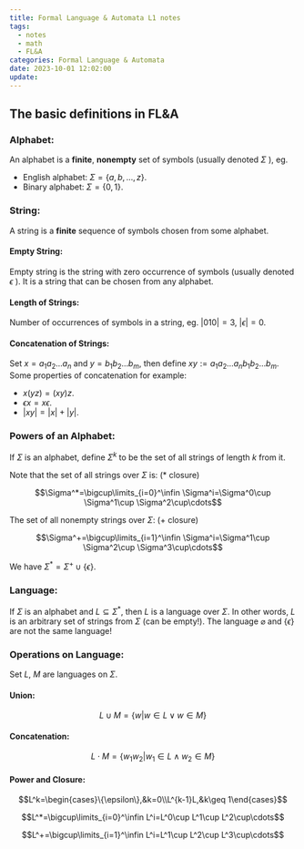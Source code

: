 ```yaml
---
title: Formal Language & Automata L1 notes
tags:
  - notes
  - math
  - FL&A
categories: Formal Language & Automata
date: 2023-10-01 12:02:00
update:
---
```


## The basic definitions in FL&A

### Alphabet:

An alphabet is a **finite**, **nonempty** set of symbols (usually denoted $\Sigma$ ), eg.

- English alphabet: $\Sigma=\{a,b,\ldots,z\}$.
- Binary alphabet: $\Sigma=\{0,1\}$.

<!-- more -->

### String:

A string is a **finite** sequence of symbols chosen from some alphabet.

#### Empty String:

Empty string is the string with zero occurrence of symbols (usually denoted $\epsilon$ ). It is a string that can be chosen from any alphabet.

#### Length of Strings:

Number of occurrences of symbols in a string, eg. $|010|=3$, $|\epsilon|=0$.

#### Concatenation of Strings:

Set $x=a_1a_2\ldots a_n$ and $y=b_1b_2\ldots b_m$, then define $xy:=a_1a_2\ldots a_nb_1b_2\ldots b_m$. Some properties of concatenation for example:

- $x(yz)=(xy)z$.
- $\epsilon x=x\epsilon$.
- $|xy|=|x|+|y|$.

### Powers of an Alphabet:

If $\Sigma$ is an alphabet, define $\Sigma^k$ to be the set of all strings of length $k$ from it.

Note that the set of all strings over $\Sigma$ is: ($*$ closure)

$$\Sigma^*=\bigcup\limits_{i=0}^\infin \Sigma^i=\Sigma^0\cup \Sigma^1\cup \Sigma^2\cup\cdots$$

The set of all nonempty strings over $\Sigma$: ($+$ closure)

$$\Sigma^+=\bigcup\limits_{i=1}^\infin \Sigma^i=\Sigma^1\cup \Sigma^2\cup \Sigma^3\cup\cdots$$

We have $\Sigma^*=\Sigma^+\cup\{\epsilon\}$.

### Language:

If $\Sigma$ is an alphabet and $L\subseteq \Sigma^*$, then $L$ is a language over $\Sigma$. In other words, $L$ is an arbitrary set of strings from $\Sigma$ (can be empty!). The language $\varnothing$ and $\{\epsilon\}$ are not the same language!

### Operations on Language:

Set $L$, $M$ are languages on $\Sigma$.

#### Union:

$$L\cup M=\{w|w\in L\lor w\in M\}$$

#### Concatenation:

$$L\cdot M=\{w_1w_2|w_1\in L\land w_2\in M\}$$

#### Power and Closure:

$$L^k=\begin{cases}\{\epsilon\},&k=0\\L^{k-1}L,&k\geq 1\end{cases}$$

$$L^*=\bigcup\limits_{i=0}^\infin L^i=L^0\cup L^1\cup L^2\cup\cdots$$

$$L^+=\bigcup\limits_{i=1}^\infin L^i=L^1\cup L^2\cup L^3\cup\cdots$$

